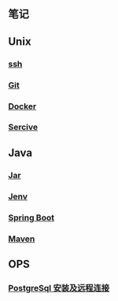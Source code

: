 ## 笔记

## Unix

### [ssh](./ssh/main.md)

### [Git](./git/main.md)

### [Docker](./docker/main.md)

### [Sercive](./service/main.md)

## Java

### [Jar](./jar/main.md)

### [Jenv](./jenv/main.md)

### [Spring Boot](./spring_boot/main.md)

### [Maven](./maven/main.md)

## OPS

### [PostgreSql 安装及远程连接](./postgresql/main.md)





